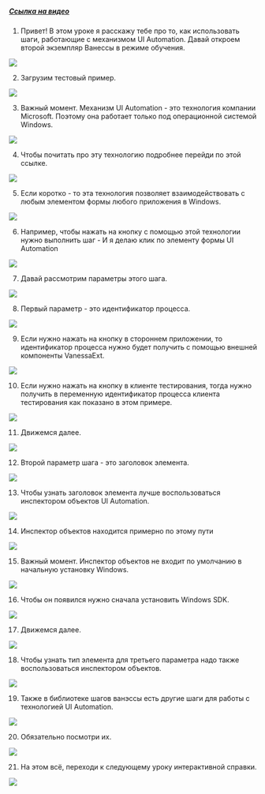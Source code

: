 ﻿##### [Ссылка на видео](https://youtu.be/ZDH-lmyUqFI)

001. Привет! В этом уроке я расскажу тебе про то, как использовать шаги, работающие с механизмом UI Automation. Давай откроем второй экземпляр Ванессы в режиме обучения.

![](https://vanessa-files.do.bit-erp.ru/Doc/1.2.040.1/MD/Глава11/images/000_ШагиДляРаботыСUIAutomation.png)

002. Загрузим тестовый пример.

![](https://vanessa-files.do.bit-erp.ru/Doc/1.2.040.1/MD/Глава11/images/004_ШагиДляРаботыСUIAutomation.png)

003. Важный момент. Механизм UI Automation - это технология компании Microsoft. Поэтому она работает только под операционной системой Windows.

![](https://vanessa-files.do.bit-erp.ru/Doc/1.2.040.1/MD/Глава11/images/005_ШагиДляРаботыСUIAutomation.png)

004. Чтобы почитать про эту технологию подробнее перейди по этой ссылке.

![](https://vanessa-files.do.bit-erp.ru/Doc/1.2.040.1/MD/Глава11/images/008_ШагиДляРаботыСUIAutomation.png)

005. Если коротко - то эта технология позволяет взаимодействовать с любым элементом формы любого приложения в Windows.

![](https://vanessa-files.do.bit-erp.ru/Doc/1.2.040.1/MD/Глава11/images/011_ШагиДляРаботыСUIAutomation.png)

006. Например, чтобы нажать на кнопку с помощью этой технологии нужно выполнить шаг - И я делаю клик по элементу формы UI Automation

![](https://vanessa-files.do.bit-erp.ru/Doc/1.2.040.1/MD/Глава11/images/014_ШагиДляРаботыСUIAutomation.png)

007. Давай рассмотрим параметры этого шага.

![](https://vanessa-files.do.bit-erp.ru/Doc/1.2.040.1/MD/Глава11/images/017_ШагиДляРаботыСUIAutomation.png)

008. Первый параметр - это идентификатор процесса.

![](https://vanessa-files.do.bit-erp.ru/Doc/1.2.040.1/MD/Глава11/images/020_ШагиДляРаботыСUIAutomation.png)

009. Если нужно нажать на кнопку в стороннем приложении, то идентификатор процесса нужно будет получить с помощью внешней компоненты VanessaExt.

![](https://vanessa-files.do.bit-erp.ru/Doc/1.2.040.1/MD/Глава11/images/023_ШагиДляРаботыСUIAutomation.png)

010. Если нужно нажать на кнопку в клиенте тестирования, тогда нужно получить в переменную идентификатор процесса клиента тестирования как показано в этом примере.

![](https://vanessa-files.do.bit-erp.ru/Doc/1.2.040.1/MD/Глава11/images/027_ШагиДляРаботыСUIAutomation.png)

011. Движемся далее.

![](https://vanessa-files.do.bit-erp.ru/Doc/1.2.040.1/MD/Глава11/images/030_ШагиДляРаботыСUIAutomation.png)

012. Второй параметр шага - это заголовок элемента.

![](https://vanessa-files.do.bit-erp.ru/Doc/1.2.040.1/MD/Глава11/images/033_ШагиДляРаботыСUIAutomation.png)

013. Чтобы узнать заголовок элемента лучше воспользоваться инспектором объектов UI Automation.

![](https://vanessa-files.do.bit-erp.ru/Doc/1.2.040.1/MD/Глава11/images/036_ШагиДляРаботыСUIAutomation.png)

014. Инспектор объектов находится примерно по этому пути

![](https://vanessa-files.do.bit-erp.ru/Doc/1.2.040.1/MD/Глава11/images/039_ШагиДляРаботыСUIAutomation.png)

015. Важный момент. Инспектор объектов не входит по умолчанию в начальную установку Windows.

![](https://vanessa-files.do.bit-erp.ru/Doc/1.2.040.1/MD/Глава11/images/042_ШагиДляРаботыСUIAutomation.png)

016. Чтобы он появился нужно сначала установить Windows SDK.

![](https://vanessa-files.do.bit-erp.ru/Doc/1.2.040.1/MD/Глава11/images/045_ШагиДляРаботыСUIAutomation.png)

017. Движемся далее.

![](https://vanessa-files.do.bit-erp.ru/Doc/1.2.040.1/MD/Глава11/images/048_ШагиДляРаботыСUIAutomation.png)

018. Чтобы узнать тип элемента для третьего параметра надо также воспользоваться инспектором объектов.

![](https://vanessa-files.do.bit-erp.ru/Doc/1.2.040.1/MD/Глава11/images/051_ШагиДляРаботыСUIAutomation.png)

019. Также в библиотеке шагов ванэссы есть другие шаги для работы с технологией UI Automation.

![](https://vanessa-files.do.bit-erp.ru/Doc/1.2.040.1/MD/Глава11/images/054_ШагиДляРаботыСUIAutomation.png)

020. Обязательно посмотри их.

![](https://vanessa-files.do.bit-erp.ru/Doc/1.2.040.1/MD/Глава11/images/055_ШагиДляРаботыСUIAutomation.png)

021. На этом всё, переходи к следующему уроку интерактивной справки.

![](https://vanessa-files.do.bit-erp.ru/Doc/1.2.040.1/MD/Глава11/images/056_ШагиДляРаботыСUIAutomation.png)
